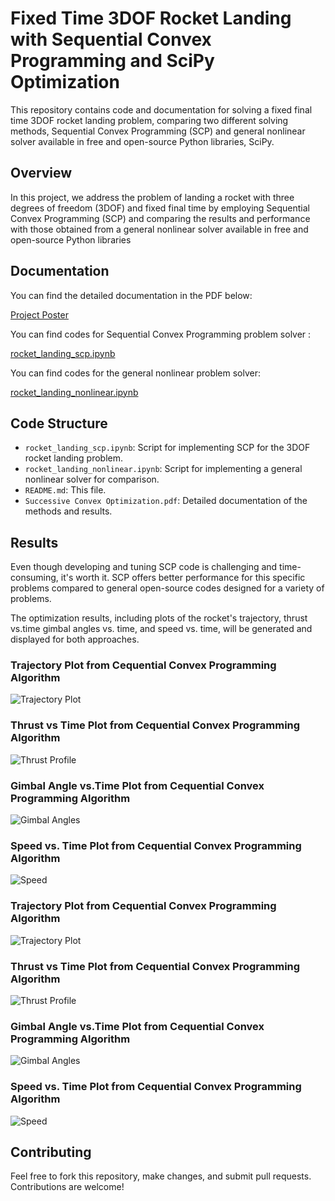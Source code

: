 # Fixed Time 3DOF Rocket Landing with Sequential Convex Programming and SciPy Optimization

This repository contains code and documentation for solving a fixed final time 3DOF rocket landing problem, comparing two different solving methods, Sequential Convex Programming (SCP) and general nonlinear solver available in free and open-source Python libraries, SciPy.

## Overview

In this project, we address the problem of landing a rocket with three degrees of freedom (3DOF) and fixed final time by employing Sequential Convex Programming (SCP) and comparing the results and performance with those obtained from a general nonlinear solver available in free and open-source Python libraries

## Documentation

You can find the detailed documentation in the PDF below:

[Project Poster](./Poster.pdf)



You can find codes for Sequential Convex Programming problem solver :

[rocket_landing_scp.ipynb](./rocket_landing_scp.ipynb)



You can find codes for the general nonlinear problem solver:

[rocket_landing_nonlinear.ipynb](./rocket_landing_nonlinear.ipynb)



## Code Structure

- `rocket_landing_scp.ipynb`: Script for implementing SCP for the 3DOF rocket landing problem.
- `rocket_landing_nonlinear.ipynb`: Script for implementing a general nonlinear solver for comparison.
- `README.md`: This file.
- `Successive Convex Optimization.pdf`: Detailed documentation of the methods and results.


## Results

Even though developing and tuning SCP code is challenging and time-consuming, it's worth it. SCP offers better performance for this specific problems compared to general open-source codes designed for a variety of problems.


The optimization results, including plots of the rocket's trajectory, thrust vs.time  gimbal angles vs. time, and speed vs. time, will be generated and displayed for both approaches.



### Trajectory Plot from Cequential Convex Programming Algorithm

![Trajectory Plot](./images/SCP1.png)

### Thrust vs Time Plot from Cequential Convex Programming Algorithm

![Thrust Profile](./images/SCP2.png)

### Gimbal Angle vs.Time Plot from Cequential Convex Programming Algorithm

![Gimbal Angles](./images/SCP3.png)

### Speed vs. Time Plot from Cequential Convex Programming Algorithm

![Speed](./images/SCP4.png)

### Trajectory Plot from Cequential Convex Programming Algorithm

![Trajectory Plot](./images/NGA1.png)

### Thrust vs Time Plot from Cequential Convex Programming Algorithm

![Thrust Profile](./images/NGA2.png)

### Gimbal Angle vs.Time Plot from Cequential Convex Programming Algorithm

![Gimbal Angles](./images/NGA3.png)

### Speed vs. Time Plot from Cequential Convex Programming Algorithm

![Speed](./images/NGA4.png)

## Contributing

Feel free to fork this repository, make changes, and submit pull requests. Contributions are welcome!
